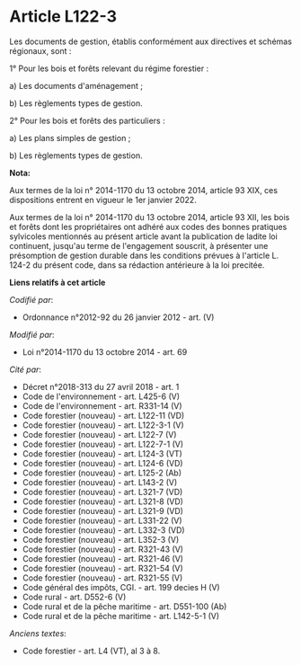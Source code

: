 # Article L122-3

Les documents de gestion, établis conformément aux directives et schémas régionaux, sont :

1° Pour les bois et forêts relevant du régime forestier :

a) Les documents d'aménagement ;

b) Les règlements types de gestion.

2° Pour les bois et forêts des particuliers :

a) Les plans simples de gestion ;

b) Les règlements types de gestion.

**Nota:**

Aux termes de la loi n° 2014-1170 du 13 octobre 2014, article 93 XIX, ces dispositions entrent en vigueur le 1er janvier
2022. 

Aux termes de la loi n° 2014-1170 du 13 octobre 2014, article 93 XII, les bois et forêts dont les propriétaires ont adhéré
aux codes des bonnes pratiques sylvicoles mentionnés au présent article avant la publication de ladite loi continuent,
jusqu'au terme de l'engagement souscrit, à présenter une présomption de gestion durable dans les conditions prévues à
l'article L. 124-2 du présent code, dans sa rédaction antérieure à la loi precitée.

**Liens relatifs à cet article**

_Codifié par_:

  - Ordonnance n°2012-92 du 26 janvier 2012 - art. (V)

_Modifié par_:

  - Loi n°2014-1170 du 13 octobre 2014 - art. 69

_Cité par_:

  - Décret n°2018-313 du 27 avril 2018 - art. 1
  - Code de l'environnement - art. L425-6 (V)
  - Code de l'environnement - art. R331-14 (V)
  - Code forestier (nouveau) - art. L122-11 (VD)
  - Code forestier (nouveau) - art. L122-3-1 (V)
  - Code forestier (nouveau) - art. L122-7 (V)
  - Code forestier (nouveau) - art. L122-7-1 (V)
  - Code forestier (nouveau) - art. L124-3 (VT)
  - Code forestier (nouveau) - art. L124-6 (VD)
  - Code forestier (nouveau) - art. L125-2 (Ab)
  - Code forestier (nouveau) - art. L143-2 (V)
  - Code forestier (nouveau) - art. L321-7 (VD)
  - Code forestier (nouveau) - art. L321-8 (VD)
  - Code forestier (nouveau) - art. L321-9 (VD)
  - Code forestier (nouveau) - art. L331-22 (V)
  - Code forestier (nouveau) - art. L332-3 (VD)
  - Code forestier (nouveau) - art. L352-3 (V)
  - Code forestier (nouveau) - art. R321-43 (V)
  - Code forestier (nouveau) - art. R321-46 (V)
  - Code forestier (nouveau) - art. R321-54 (V)
  - Code forestier (nouveau) - art. R321-55 (V)
  - Code général des impôts, CGI. - art. 199 decies H (V)
  - Code rural - art. D552-6 (V)
  - Code rural et de la pêche maritime - art. D551-100 (Ab)
  - Code rural et de la pêche maritime - art. L142-5-1 (V)

_Anciens textes_:

  - Code forestier - art. L4 (VT), al 3 à 8.
